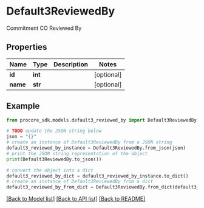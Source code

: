 # Default3ReviewedBy

Commitment CO Reviewed By

## Properties

Name | Type | Description | Notes
------------ | ------------- | ------------- | -------------
**id** | **int** |  | [optional] 
**name** | **str** |  | [optional] 

## Example

```python
from procore_sdk.models.default3_reviewed_by import Default3ReviewedBy

# TODO update the JSON string below
json = "{}"
# create an instance of Default3ReviewedBy from a JSON string
default3_reviewed_by_instance = Default3ReviewedBy.from_json(json)
# print the JSON string representation of the object
print(Default3ReviewedBy.to_json())

# convert the object into a dict
default3_reviewed_by_dict = default3_reviewed_by_instance.to_dict()
# create an instance of Default3ReviewedBy from a dict
default3_reviewed_by_from_dict = Default3ReviewedBy.from_dict(default3_reviewed_by_dict)
```
[[Back to Model list]](../README.md#documentation-for-models) [[Back to API list]](../README.md#documentation-for-api-endpoints) [[Back to README]](../README.md)


